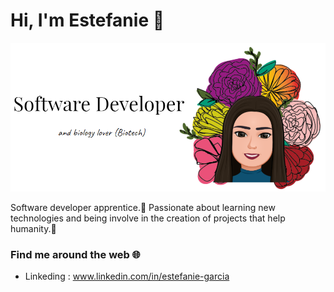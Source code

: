 # Hi, I'm Estefanie :hibiscus:

![](img/test-img-git.png)

Software developer apprentice.:mushroom:
Passionate about learning new technologies and being involve in the creation of projects that help humanity.:gem:

### Find me around the web :globe_with_meridians:
- Linkeding : www.linkedin.com/in/estefanie-garcia
